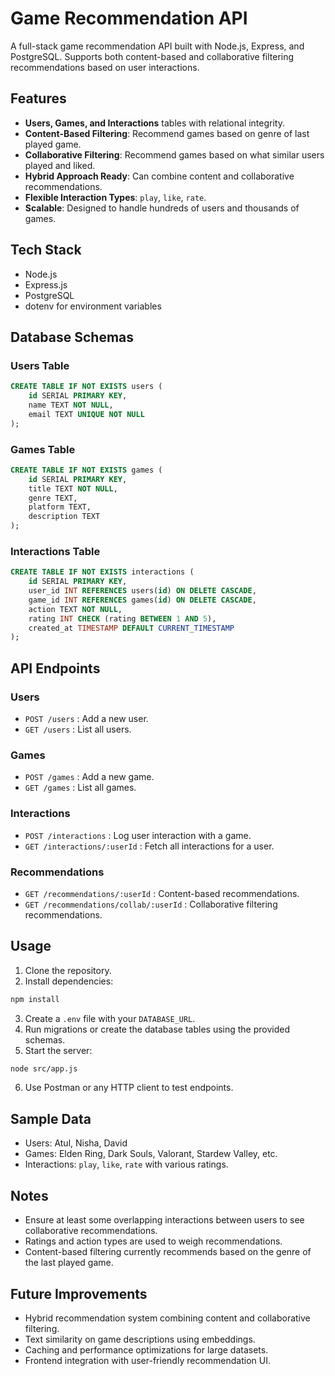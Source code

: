 # Game Recommendation API

A full-stack game recommendation API built with Node.js, Express, and PostgreSQL. Supports both content-based and collaborative filtering recommendations based on user interactions.

## Features

* **Users, Games, and Interactions** tables with relational integrity.
* **Content-Based Filtering**: Recommend games based on genre of last played game.
* **Collaborative Filtering**: Recommend games based on what similar users played and liked.
* **Hybrid Approach Ready**: Can combine content and collaborative recommendations.
* **Flexible Interaction Types**: `play`, `like`, `rate`.
* **Scalable**: Designed to handle hundreds of users and thousands of games.

## Tech Stack

* Node.js
* Express.js
* PostgreSQL
* dotenv for environment variables

## Database Schemas

### Users Table

```sql
CREATE TABLE IF NOT EXISTS users (
    id SERIAL PRIMARY KEY,
    name TEXT NOT NULL,
    email TEXT UNIQUE NOT NULL
);
```

### Games Table

```sql
CREATE TABLE IF NOT EXISTS games (
    id SERIAL PRIMARY KEY,
    title TEXT NOT NULL,
    genre TEXT,
    platform TEXT,
    description TEXT
);
```

### Interactions Table

```sql
CREATE TABLE IF NOT EXISTS interactions (
    id SERIAL PRIMARY KEY,
    user_id INT REFERENCES users(id) ON DELETE CASCADE,
    game_id INT REFERENCES games(id) ON DELETE CASCADE,
    action TEXT NOT NULL,
    rating INT CHECK (rating BETWEEN 1 AND 5),
    created_at TIMESTAMP DEFAULT CURRENT_TIMESTAMP
);
```

## API Endpoints

### Users

* `POST /users` : Add a new user.
* `GET /users` : List all users.

### Games

* `POST /games` : Add a new game.
* `GET /games` : List all games.

### Interactions

* `POST /interactions` : Log user interaction with a game.
* `GET /interactions/:userId` : Fetch all interactions for a user.

### Recommendations

* `GET /recommendations/:userId` : Content-based recommendations.
* `GET /recommendations/collab/:userId` : Collaborative filtering recommendations.

## Usage

1. Clone the repository.
2. Install dependencies:

```bash
npm install
```

3. Create a `.env` file with your `DATABASE_URL`.
4. Run migrations or create the database tables using the provided schemas.
5. Start the server:

```bash
node src/app.js
```

6. Use Postman or any HTTP client to test endpoints.

## Sample Data

* Users: Atul, Nisha, David
* Games: Elden Ring, Dark Souls, Valorant, Stardew Valley, etc.
* Interactions: `play`, `like`, `rate` with various ratings.

## Notes

* Ensure at least some overlapping interactions between users to see collaborative recommendations.
* Ratings and action types are used to weigh recommendations.
* Content-based filtering currently recommends based on the genre of the last played game.

## Future Improvements

* Hybrid recommendation system combining content and collaborative filtering.
* Text similarity on game descriptions using embeddings.
* Caching and performance optimizations for large datasets.
* Frontend integration with user-friendly recommendation UI.
